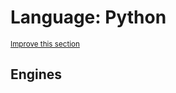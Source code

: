 # Language: Python
<sup>[Improve this section](https://github.com/rbuckton/regexp-features/edit/main/src/languages/python.md)</sup>


<!--
'name' sources:
  - [](../../src/languages/python.md)
-->


## Engines